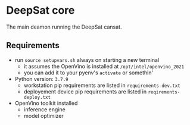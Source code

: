 # DeepSat core
The main deamon running the DeepSat cansat.

## Requirements
- run `source setupvars.sh` always on starting a new terminal
    - it assumes the OpenVino is installed at `/opt/intel/openvino_2021`
    - you can add it to your pyenv's `activate` or somethin'
- Python version: `3.7.9`
    - workstation pip requirements are listed in `requirements-dev.txt`
    - deployement device pip requirements are listed in `reqirements-deploy.txt`
- OpenVino toolkit installed
    - inference engine
    - model optimizer